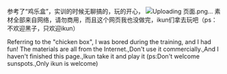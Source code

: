 参考了“鸡乐盒”，实训的时候无聊搞的，玩的开心，
![Uploading 页面.png…]()
素材全部来自网络，请勿商用，而且这个网页我也没做完，ikun们拿去玩吧（ps：不欢迎黑子，只欢迎ikun）


Referring to the "chicken box", I was bored during the training, and I had fun!
The materials are all from the Internet.,Don't use it commercially.,And I haven't finished this page.,Ikun take it and play it (ps:Don't welcome sunspots.,Only ikun is welcome)

